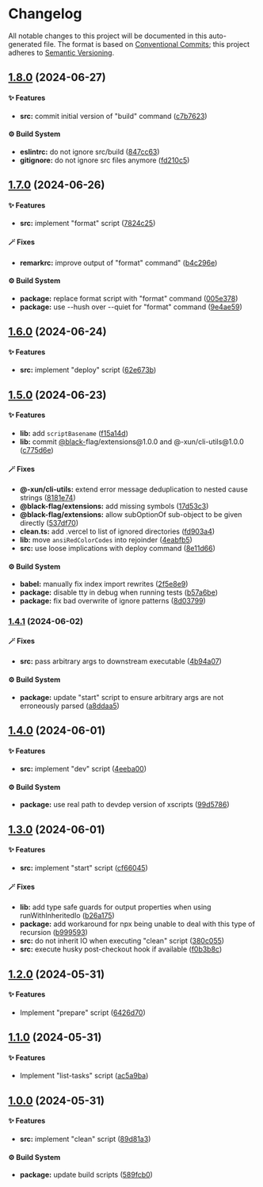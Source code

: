 # Changelog

All notable changes to this project will be documented in this auto-generated
file. The format is based on [Conventional Commits](https://conventionalcommits.org);
this project adheres to [Semantic Versioning](https://semver.org).

## [1.8.0](https://github.com/Xunnamius/xscripts/compare/v1.7.0...v1.8.0) (2024-06-27)

#### ✨ Features

- **src:** commit initial version of "build" command ([c7b7623](https://github.com/Xunnamius/xscripts/commit/c7b7623d68bde02438cbd8cbc80302079356914d))

#### ⚙️ Build System

- **eslintrc:** do not ignore src/build ([847cc63](https://github.com/Xunnamius/xscripts/commit/847cc63e9965c6c970e63d351fe8388ef666a1b6))
- **gitignore:** do not ignore src files anymore ([fd210c5](https://github.com/Xunnamius/xscripts/commit/fd210c55c4aff0ad663381a67b8b591dffc2a49c))

## [1.7.0](https://github.com/Xunnamius/xscripts/compare/v1.6.0...v1.7.0) (2024-06-26)

#### ✨ Features

- **src:** implement "format" script ([7824c25](https://github.com/Xunnamius/xscripts/commit/7824c25d1d5db8ab824960b502c41e54a1f9ee03))

#### 🪄 Fixes

- **remarkrc:** improve output of "format" command" ([b4c296e](https://github.com/Xunnamius/xscripts/commit/b4c296eb75a142ede16da32a997e9999dd8074f3))

#### ⚙️ Build System

- **package:** replace format script with "format" command ([005e378](https://github.com/Xunnamius/xscripts/commit/005e378059ba0b3181031ff938854f54898e0437))
- **package:** use --hush over --quiet for "format" command ([9e4ae59](https://github.com/Xunnamius/xscripts/commit/9e4ae592d211ae39bacdc3f665b3078e69c73062))

## [1.6.0](https://github.com/Xunnamius/xscripts/compare/v1.5.0...v1.6.0) (2024-06-24)

#### ✨ Features

- **src:** implement "deploy" script ([62e673b](https://github.com/Xunnamius/xscripts/commit/62e673b1ab8679e586b1b4337fe20c537c408fff))

## [1.5.0](https://github.com/Xunnamius/xscripts/compare/v1.4.1...v1.5.0) (2024-06-23)

#### ✨ Features

- **lib:** add `scriptBasename` ([f15a14d](https://github.com/Xunnamius/xscripts/commit/f15a14d33b9ccaf514a7f6ed0417cb9f5a42c99d))
- **lib:** commit [@black-](https://github.com/black-)flag/extensions\@1.0.0 and @-xun/cli-utils\@1.0.0 ([c775d6e](https://github.com/Xunnamius/xscripts/commit/c775d6e3564c8772dde082d6ef243a56da79c586))

#### 🪄 Fixes

- **@-xun/cli-utils:** extend error message deduplication to nested cause strings ([8181e74](https://github.com/Xunnamius/xscripts/commit/8181e74d4a9020b45fa0182f3f7136b48e4a6721))
- **@black-flag/extensions:** add missing symbols ([17d53c3](https://github.com/Xunnamius/xscripts/commit/17d53c3b83fc6ed799b5b2ab1da5feefe4e37018))
- **@black-flag/extensions:** allow subOptionOf sub-object to be given directly ([537df70](https://github.com/Xunnamius/xscripts/commit/537df70bd21a7b18b1ccc64e83ff6db63440a322))
- **clean.ts:** add .vercel to list of ignored directories ([fd903a4](https://github.com/Xunnamius/xscripts/commit/fd903a41ad88342ebd1896ffe3e46a6b81583711))
- **lib:** move `ansiRedColorCodes` into rejoinder ([4eabfb5](https://github.com/Xunnamius/xscripts/commit/4eabfb57d1addf0a2e8994c11b59bc122138b8ce))
- **src:** use loose implications with deploy command ([8e11d66](https://github.com/Xunnamius/xscripts/commit/8e11d6670bec0c605d781ecec695de4d6af1edd2))

#### ⚙️ Build System

- **babel:** manually fix index import rewrites ([2f5e8e9](https://github.com/Xunnamius/xscripts/commit/2f5e8e9fc2a1983f0b259c70f7be957f80c8c3c1))
- **package:** disable tty in debug when running tests ([b57a6be](https://github.com/Xunnamius/xscripts/commit/b57a6be3f30c8c0a2692b256135acbd661d0e92b))
- **package:** fix bad overwrite of ignore patterns ([8d03799](https://github.com/Xunnamius/xscripts/commit/8d03799cbd574e0eed0667f1d91827116da6ff15))

### [1.4.1](https://github.com/Xunnamius/xscripts/compare/v1.4.0...v1.4.1) (2024-06-02)

#### 🪄 Fixes

- **src:** pass arbitrary args to downstream executable ([4b94a07](https://github.com/Xunnamius/xscripts/commit/4b94a07feff53f35ff23d5c0456edd00b2e9f180))

#### ⚙️ Build System

- **package:** update "start" script to ensure arbitrary args are not erroneously parsed ([a8ddaa5](https://github.com/Xunnamius/xscripts/commit/a8ddaa595b00d4730cdce60f5340175b3e9afbcc))

## [1.4.0](https://github.com/Xunnamius/xscripts/compare/v1.3.0...v1.4.0) (2024-06-01)

#### ✨ Features

- **src:** implement "dev" script ([4eeba00](https://github.com/Xunnamius/xscripts/commit/4eeba0093c58c5ae075542203854b4a3add2907a))

#### ⚙️ Build System

- **package:** use real path to devdep version of xscripts ([99d5786](https://github.com/Xunnamius/xscripts/commit/99d57864cb024e23115bc3b9c4b1529d2f3d9bf5))

## [1.3.0](https://github.com/Xunnamius/xscripts/compare/v1.2.0...v1.3.0) (2024-06-01)

#### ✨ Features

- **src:** implement "start" script ([cf66045](https://github.com/Xunnamius/xscripts/commit/cf660452df6ac9781bd9b61d4cc225e926cd4e15))

#### 🪄 Fixes

- **lib:** add type safe guards for output properties when using runWithInheritedIo ([b26a175](https://github.com/Xunnamius/xscripts/commit/b26a175f616e9c1fa333a0b8858507439449a32e))
- **package:** add workaround for npx being unable to deal with this type of recursion ([b999593](https://github.com/Xunnamius/xscripts/commit/b999593e14846c8f87949286cd995e7ef92177a1))
- **src:** do not inherit IO when executing "clean" script ([380c055](https://github.com/Xunnamius/xscripts/commit/380c055b2920c8b96b65dc89b97b6497f996c452))
- **src:** execute husky post-checkout hook if available ([f0b3b8c](https://github.com/Xunnamius/xscripts/commit/f0b3b8ce97a389c4656d37f4745eaedb7d684f42))

## [1.2.0](https://github.com/Xunnamius/xscripts/compare/v1.1.0...v1.2.0) (2024-05-31)

#### ✨ Features

- Implement "prepare" script ([6426d70](https://github.com/Xunnamius/xscripts/commit/6426d70a844a1c3242d719bd648b2a5caf61a12c))

## [1.1.0](https://github.com/Xunnamius/xscripts/compare/v1.0.0...v1.1.0) (2024-05-31)

#### ✨ Features

- Implement "list-tasks" script ([ac5a9ba](https://github.com/Xunnamius/xscripts/commit/ac5a9ba2ac77873619069cecc5a364cd09a74d43))

## [1.0.0](https://github.com/Xunnamius/xscripts/compare/589fcb01d65182c25a9604c55909b2667bd1b1e0...v1.0.0) (2024-05-31)

#### ✨ Features

- **src:** implement "clean" script ([89d81a3](https://github.com/Xunnamius/xscripts/commit/89d81a3e405096de202bc1f6be61ab5d58fc3e1e))

#### ⚙️ Build System

- **package:** update build scripts ([589fcb0](https://github.com/Xunnamius/xscripts/commit/589fcb01d65182c25a9604c55909b2667bd1b1e0))
